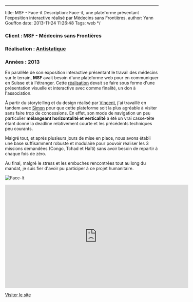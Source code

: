 ---
title: MSF - Face-it
Description: Face-it, une plateforme présentant l'exposition interactive réalisé par Médecins sans Frontières.
author: Yann Gouffon
date: 2013-11-24 11:26:48
Tags: web
*/

### Client : MSF - Médecins sans Frontières
### Réalisation : [Antistatique](http://www.antistatique.net/)
### Années : 2013

En parallèle de son exposition interactive présentant le travail des médecins sur le terrain, **MSF** avait besoin d'une plateforme web pour en communiquer en Suisse et à l'étranger. Cette [réalisation](http://antistatique.net/fr/portfolio/faceit) devait se faire sous forme d'une présentation visuelle et interactive avec comme finalité, un don à l'association.

À partir du storytelling et du design réalisé par  [Vincent](https://twitter.com/_20_cents), j'ai travaillé en tandem avec [Simon](https://twitter.com/gagarine) pour que cette plateforme soit la plus agréable à visiter sans faire trop de concessions. En effet, son mode de navigation un peu particulier **mélangeant horizontalité et verticalité** a été un vrai casse-tête étant donné la deadline relativement courte et les précédents techniques peu courants.

Malgré tout, et après plusieurs jours de mise en place, nous avons établi une base suffisamment robuste et modulaire pour pouvoir réaliser les 3 missions demandées (Congo, Tchad et Haïti) sans avoir besoin de repartir à chaque fois de zéro.

Au final, malgré le stress et les embuches rencontrées tout au long du mandat, je suis fier d'avoir pu participer à ce projet humanitaire.

![Face-It](http://staging.yago.io/content/images/faceit-imac.png)

<iframe width="601" height="338" frameborder="0" allowfullscreen="" mozallowfullscreen="" webkitallowfullscreen="" src="http://player.vimeo.com/video/69696017?title=0&amp;byline=0&amp;portrait=0&amp;color=2d95e3"></iframe>

[Visiter le site](https://face-it.ch/fr)
